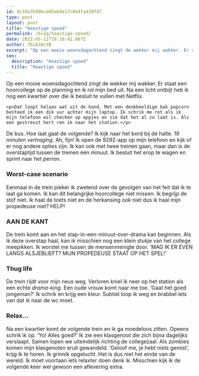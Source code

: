 ```yaml
---
id: 8c59a7b996cd45eb9e17c0d4fa439f47
type: post
layout: post
title: "Haastige spoed"
permalink: /blog/haastige-spoed/
date: 2022-05-11T19:16:41.067Z
author: 7biA1WiYB
excerpt: "Op een mooie woensdagochtend zingt de wekker mij wakker. Er staat een hoorcollege op de planning en ik rol mijn bed uit. Na een licht ontbijt heb ik nog een kwartier over die ik besluit te vullen met Netflix.   "
seo:
  description: "Haastige spoed"
  title: "Haastige spoed"
---
```

Op een mooie woensdagochtend zingt de wekker mij wakker. Er staat een hoorcollege op de planning en ik rol mijn bed uit. Na een licht ontbijt heb ik nog een kwartier over die ik besluit te vullen met Netflix.   

    <p>Dat loopt helaas wat uit de hand. Met een denkbeeldige bak popcorn besteed ik een dik uur achter mijn laptop. Ik schrik me rot als ik mijn telefoon wil checken op appjes en zie dat het al zo laat is. Als een gestresst hert ren ik naar het station.</p>
<p>De bus. Hoe laat gaat de volgende? Ik kijk naar het bord bij de halte. <em>19 minuten vertraging</em>. Ah, fijn! Ik open de 9292-app op mijn telefoon en kijk of er nog andere opties zijn. Ik kan ook met twee treinen gaan, maar dan is de overstaptijd tussen de treinen één minuut. Ik besluit het erop te wagen en sprint naar het perron.</p>
<h3><strong>Worst-case scenario</strong></h3>
<p>Eenmaal in de trein pieker ik zwetend over de gevolgen van het feit dat ik te laat ga komen. Ik kan dit belangrijke hoorcollege niet missen. Ik begrijp de stof niet. Ik haal de toets niet en de herkansing ook niet dus ik haal mijn propedeuse niet? HELP!</p>
<h3><strong>AAN DE KANT</strong></h3>
<p>De trein komt aan en het stap-in-een-minuut-over-drama kan beginnen. Als ik deze overstap haal, kan ik misschien nog een klein stukje van het college meepikken. Ik worstel me tussen de mensenmenigte door. ‘MAG IK ER EVEN LANGS ALSJEBLIEFT? MIJN PROPEDEUSE STAAT OP HET SPEL!’</p>
<h3><strong>Thug life</strong></h3>
<p>De trein rijdt voor mijn neus weg. Verloren kniel ik neer op het station als een echte <em>drama-king. </em>Een oude vrouw komt naar me toe. ‘Gaat het goed jongeman?’ Ik schrik en krijg een kleur. Subtiel loop ik weg en brabbel iets van dat ik naar de wc moet.</p>
<h3><strong>Relax...</strong></h3>
<p>Na een kwartier komt de volgende trein en ik ga moedeloos zitten. Opeens schrik ik op. ‘Yo! Alles goed?’ Ik zie een klasgenoot die zich bijna dagelijks verslaapt. Samen lopen we uiteindelijk richting de collegezaal. Als zombies komen mijn klasgenoten eruit gewandeld. ‘Geloof me, je hebt niets gemist’, krijg ik te horen. Ik grinnik opgelucht. Het is dus niet het einde van de wereld. Ik moet voortaan iets relaxter doen denk ik. Misschien kijk ik de volgende keer wel gewoon een aflevering extra.</p>  
